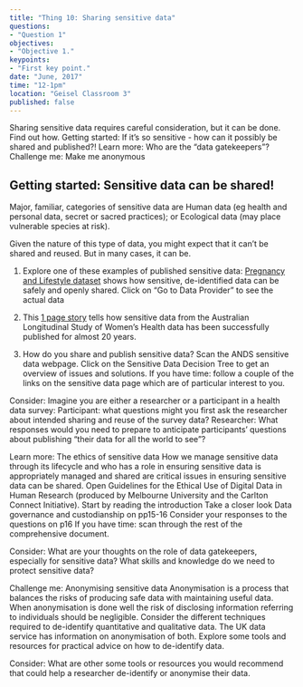 ```yaml
---
title: "Thing 10: Sharing sensitive data"
questions:
- "Question 1"
objectives:
- "Objective 1."
keypoints:
- "First key point."
date: "June, 2017"
time: "12-1pm"
location: "Geisel Classroom 3"
published: false
---
```

Sharing sensitive data requires careful consideration, but it can be done.  Find out how.
Getting started: If it’s so sensitive - how can it possibly be shared and published?!
Learn more: Who are the “data gatekeepers”?
Challenge me: Make me anonymous

## Getting started: Sensitive data can be shared!

Major, familiar, categories of sensitive data are Human data (eg health and personal data, secret or sacred practices); or Ecological data (may place vulnerable species at risk).

Given the nature of this type of data, you might expect that it can’t be shared and reused. But in many cases, it can be.

1. Explore one of these examples of published sensitive data:
   [Pregnancy and Lifestyle dataset](https://researchdata.ands.org.au/de-identified-dataset-reproductive-outcome/617280/) shows how sensitive, de-identified data can be safely and openly shared. Click on “Go to Data Provider” to see the actual data
2. This [1 page story](http://www.ands.org.au/working-with-data/enabling-data-reuse/data-reuse/benefiting-womens-health) tells how sensitive data from the Australian Longitudinal Study of Women’s Health data has been successfully published for almost 20 years.

2. How do you share and publish sensitive data?
Scan the ANDS sensitive data webpage.
Click on the Sensitive Data Decision Tree to get an overview of issues and solutions.
If you have time: follow a couple of the links on the sensitive data page which are of particular interest to you.


Consider:
Imagine you are either a researcher or a participant in a health data survey:
Participant: what questions might you first ask the researcher about intended sharing and reuse of the survey data?
Researcher: What responses would you need to prepare to anticipate participants’ questions about publishing “their data for all the world to see”?

Learn more: The ethics of sensitive data
How we manage sensitive data through its lifecycle and who has a role in ensuring sensitive data is appropriately managed and shared are critical issues in ensuring sensitive data can be shared.
Open Guidelines for the Ethical Use of Digital Data in Human Research (produced by Melbourne University and the Carlton Connect Initiative).
Start by reading the introduction
Take a closer look Data governance and custodianship on pp15-16
Consider your responses to the questions on p16
If you have time: scan through the rest of the comprehensive document.

Consider:
What are your thoughts on the role of data gatekeepers, especially for sensitive data? What skills and knowledge do we need to protect sensitive data?



Challenge me: Anonymising sensitive data
Anonymisation is a process that balances the risks of producing safe data with maintaining useful data. When anonymisation is done well the risk of disclosing information referring to individuals should be negligible.
Consider the different techniques required to de-identify quantitative and qualitative data. The UK data service has information on anonymisation of both.
Explore some tools and resources for practical advice on how to de-identify data.

Consider:  What are other some tools or resources you would recommend that could help a researcher de-identify or anonymise their data.
